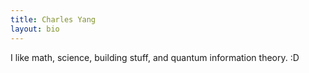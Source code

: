 ```yaml
---
title: Charles Yang
layout: bio
---
```

I like math, science, building stuff, and quantum information theory. :D